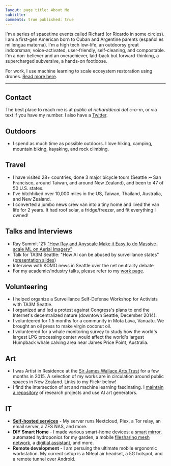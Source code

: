 ```yaml
---
layout: page title: About Me 
subtitle:
comments: true published: true
---
```


<p class="about-text">
<span class="fa fa-user about-icon"></span>
I'm a series of spacetime events called Richard (or Ricardo in some circles). 
I am a first-gen American born to Cuban and Argentine parents (español es mi lengua materna).
I'm a high tech low-life, an outdoorsy great indoorsman; voice-activated, user-friendly, self-cleaning, and compostable. 
I'm a non-believer and an overachiever, laid-back but forward-thinking, a supercharged subversive, a hands-on footloose.
</p>

<p class="about-text">
<span class="fa fa-cloud about-icon"></span>
For work, I use machine learning to scale ecosystem restoration using drones. <a href="/work">Read more here</a>.
</p>

---
## Contact

The best place to reach me is at *public at richarddecal dot c-o-m*, or via text if you have my number. I also have a [Twitter](https://twitter.com/AIjedi).

## Outdoors

- I spend as much time as possible outdoors. I love hiking, camping, mountain biking, kayaking, and rock climbing.

## Travel

- I have visited 28+ countries, done 3 major bicycle tours (Seattle ↣ San Francisco, around Taiwan, and around New Zealand), and been to 47 of 50 U.S. states.
- I've hitchhiked over 10,000 miles in the US, Taiwan, Thailand, Australia, and New Zealand.
- I converted a jumbo news crew van into a tiny home and lived the van life for 2 years. It had roof solar, a fridge/freezer, and fit everything I owned!

## Talks and Interviews

- Ray Summit '21: 
  ["How Ray and Anyscale Make it Easy to do Massive-scale ML on Aerial Imagery"](https://raysummit.anyscale.com/content/Videos/dJRSr3NJLSP4h9CT8)
- Talk for TA3M Seattle: "How AI can be abused by surveillance
  states" ([presentation slides](https://docs.google.com/presentation/d/1lfn3T7R-ufjbzfmlVSMgAIyjC6hYhTTC41LMleQNFcQ/edit?usp=sharing))
- Interview with KOMO news in Seattle over the net neutrality debate
- For my academic/industry talks, please refer to my <a href="/work">work page</a>.

## Volunteering

- I helped organize a Surveillance Self-Defense Workshop for Activists with TA3M Seattle.
- I organized and led a protest against Congress's plans to end the Internet's decentralized nature (downtown Seattle,
  December 2014).
- I volunteered for 1.5 months for a community in Mota Lava, Vanuatu. We brought an oil press to make virgin coconut oil.
- I volunteered for a whale monitoring survey to study how the world's largest LPG processing center
  would affect the world's largest Humpback whale calving area near James Price Point, Australia.

## Art

- I was Artist in Residence at the [Sir James Wallace Arts Trust](www.wallaceartstrust.org.nz) for a few months in 2015.
  A selection of my works are in circulation around public spaces in New Zealand. Links to my Flickr below!
- I find the intersection of art and machine learning fascinating.
  I [maintain a repository](https://github.com/crypdick/awesome-neural-art) of research projects and use AI art generators.

## IT

- [**Self-hosted services**](https://github.com/awesome-selfhosted/awesome-selfhosted) - My server runs Nextcloud, Plex, a Tor relay, an email server, a ZFS NAS, and more.
- **DIY Smart Home** - I made various smart-home devices: a [smart mirror](https://magicmirror.builders/), automated hydroponics for my garden, a mobile [filesharing mesh network](https://github.com/PirateBox-Dev/PirateBox-Mesh), a [digitial assistant](https://mycroft.ai/), and more.
- **Remote development** - I am persuing the ultimate mobile ergonomic workstation. My current setup is a NReal air headset, a 5G hotspot, and a remote tunnel over Android.